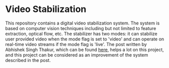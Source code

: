 # Video Stabilization

This repository contains a digital video stabilization system. The system is based on computer vision
techniques including but not limited to feature extraction, optical flow, etc. The stabilizer has two modes: 
it can stabilize user provided video when the mode flag is set to 'video' and can operate on real-time 
video streams if the mode flag is 'live'. The post written by Abhishek Singh Thakur, which can be 
found [here](https://learnopencv.com/video-stabilization-using-point-feature-matching-in-opencv/),
helps a lot on this project, and this project can be considered as an improvement of the system described in the post.